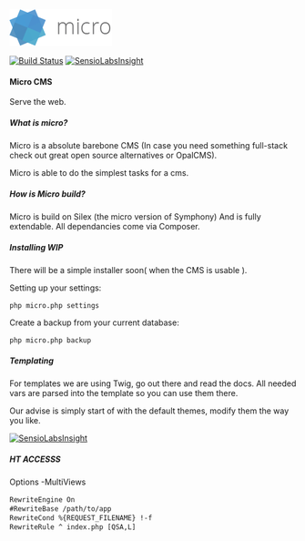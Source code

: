 ![Micro Logo](logo.png)

[![Build Status](https://travis-ci.org/HatMedia/Micro.svg?branch=master)](https://travis-ci.org/HatMedia/Micro)
[![SensioLabsInsight](https://insight.sensiolabs.com/projects/c5231522-8df6-468e-8661-f248e16ee68a/mini.png)](https://insight.sensiolabs.com/projects/c5231522-8df6-468e-8661-f248e16ee68a)
#### Micro CMS
Serve the web.

##### What is micro?
Micro is a absolute barebone CMS (In case you need something full-stack check out great open source alternatives or OpalCMS).

Micro is able to do the simplest tasks for a cms.

##### How is Micro build?
Micro is build on Silex (the micro version of Symphony) And is fully extendable. All dependancies come via Composer.


##### Installing WIP

There will be a simple installer soon( when the CMS is usable ).

Setting up your settings:

	php micro.php settings

Create a backup from your current database:

	php micro.php backup

##### Templating

For templates we are using Twig, go out there and read the docs.
All needed vars are parsed into the template so you can use them there.

Our advise is simply start of with the default themes, modify them the way you like.


[![SensioLabsInsight](https://insight.sensiolabs.com/projects/c5231522-8df6-468e-8661-f248e16ee68a/big.png)](https://insight.sensiolabs.com/projects/c5231522-8df6-468e-8661-f248e16ee68a)

##### HT ACCESSS

<IfModule mod_rewrite.c>
    Options -MultiViews

    RewriteEngine On
    #RewriteBase /path/to/app
    RewriteCond %{REQUEST_FILENAME} !-f
    RewriteRule ^ index.php [QSA,L]
</IfModule>

